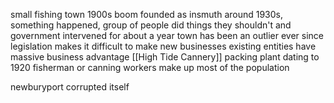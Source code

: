 small fishing town
1900s boom
founded as insmuth 
around 1930s, something happened, group of people did things they shouldn't and government intervened for about a year
town has been an outlier ever since 
legislation makes it difficult to make new businesses
existing entities have massive business advantage 
[[High Tide Cannery]] packing plant dating to 1920
fisherman or canning workers make up most of the population

newburyport corrupted itself